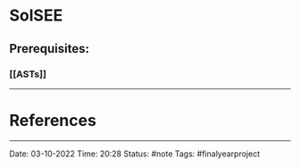 # SolSEE

## Prerequisites:
### [[ASTs]]


---
# References


---
Date: 03-10-2022
Time: 20:28
Status: #note
Tags: #finalyearproject 